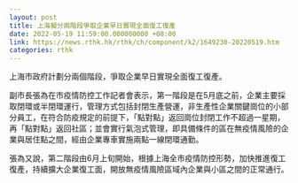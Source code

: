 ```yaml
---
layout: post
title: 上海擬分兩階段爭取企業早日實現全面復工復產
date: 2022-05-19 11:59:00.000000000 +08:00
link: https://news.rthk.hk/rthk/ch/component/k2/1649230-20220519.htm
categories: rthk
---
```


上海市政府計劃分兩個階段，爭取企業早日實現全面復工復產。

副市長張為在市疫情防控工作記者會表示，第一階段是在5月底之前，企業主要採取閉環或半閉環運行，管理方式包括封閉生產營運，非生產性企業關鍵崗位的小部分員工，在符合防疫規定的前提下，「點對點」返回崗位封閉工作不超過一星期，再「點對點」返回社區；並會實行氣泡式管理，即具備條件的區在無疫情風險的企業與居住點之間，經由企業專車實施兩點一線閉環通勤。

張為又說，第二階段由6月上旬開始，根據上海全市疫情防控形勢，加快推進復工復產，持續擴大企業復工面，開放無疫情風險區域內企業與小區之間的正常通行。
